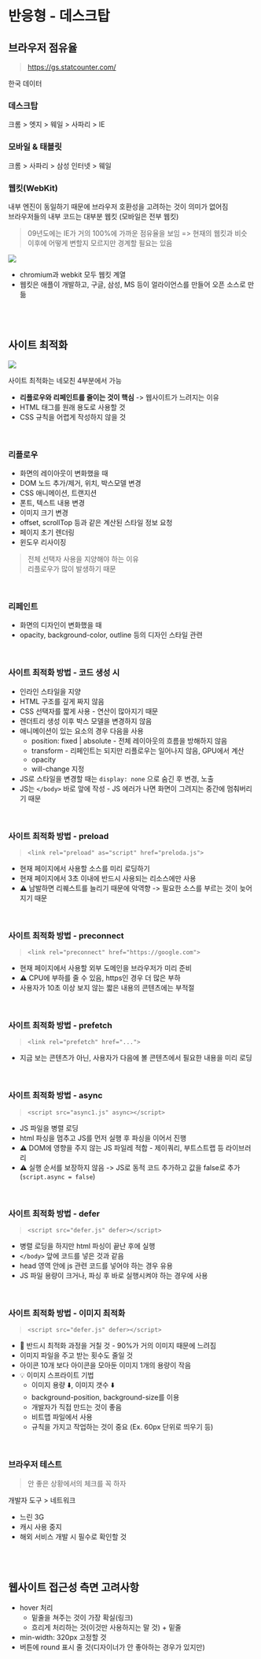 # 반응형 - 데스크탑

## 브라우저 점유율 

> https://gs.statcounter.com/

한국 데이터

### 데스크탑 

크롬 > 엣지 > 웨일 > 사파리 > IE 

### 모바일 & 태블릿

크롬 > 사파리 > 삼성 인터넷 > 웨일 

### 웹킷(WebKit)

내부 엔진이 동일하기 때문에 브라우저 호환성을 고려하는 것이 의미가 없어짐  
브라우저들의 내부 코드는 대부분 웹킷 (모바일은 전부 웹킷) 

> 09년도에는 IE가 거의 100%에 가까운 점유율을 보임 => 현재의 웹킷과 비슷   
> 이후에 어떻게 변할지 모르지만 경계할 필요는 있음 

![](../Images/브라우저_엔진.png)

* chromium과 webkit 모두 웹킷 계열 
* 웹킷은 애플이 개발하고, 구글, 삼성, MS 등이 얼라이언스를 만들어 오픈 소스로 만듦

<br><br>

## 사이트 최적화

![](../Images/브라우저렌더링_최적화.png)

사이트 최적화는 네모친 4부분에서 가능  

* **리플로우와 리페인트를 줄이는 것이 핵심** -> 웹사이트가 느려지는 이유 
* HTML 태그를 원래 용도로 사용할 것
* CSS 규칙을 어렵게 작성하지 않을 것

<br>

### 리플로우

* 화면의 레이아웃이 변화했을 때
* DOM 노드 추가/제거, 위치, 박스모델 변경
* CSS 애니메이션, 트랜지션
* 폰트, 텍스트 내용 변경
* 이미지 크기 변경
* offset, scrollTop 등과 같은 계산된 스타일 정보 요청
* 페이지 초기 렌더링
* 윈도우 리사이징

> 전체 선택자 사용을 지양해야 하는 이유   
> 리플로우가 많이 발생하기 때문 

<br>

### 리페인트

* 화면의 디자인이 변화했을 때
* opacity, background-color, outline 등의 디자인 스타일 관련

<br>

### 사이트 최적화 방법 - 코드 생성 시 

* 인라인 스타일을 지양
* HTML 구조를 깊게 짜지 않음 
* CSS 선택자를 짧게 사용 - 연산이 많아지기 때문 
* 렌더트리 생성 이후 박스 모델을 변경하지 않음 
* 애니메이션이 있는 요소의 경우 다음을 사용 
  * position: fixed | absolute - 전체 레이아웃의 흐름을 방해하지 않음
  * transform - 리페인트는 되지만 리플로우는 일어나지 않음, GPU에서 계산 
  * opacity
  * will-change 지정
* JS로 스타일을 변경할 때는 `display: none` 으로 숨긴 후 변경, 노출
* JS는 `</body>` 바로 앞에 작성 - JS 에러가 나면 화면이 그려지는 중간에 멈춰버리기 때문

<br>

### 사이트 최적화 방법 - preload

> `<link rel="preload" as="script" href="preloda.js">`

* 현재 페이지에서 사용할 소스를 미리 로딩하기
* 현재 페이지에서 3초 이내에 반드시 사용되는 리소스에만 사용 
* ⚠️ 남발하면 리퀘스트를 늘리기 때문에 악역향 -> 필요한 소스를 부르는 것이 늦어지기 때문 

<br>

### 사이트 최적화 방법 - preconnect

> `<link rel="preconnect" href="https://google.com">`

* 현재 페이지에서 사용할 외부 도메인을 브라우저가 미리 준비
* ⚠️ CPU에 부하를 줄 수 있음, https인 경우 더 많은 부하
* 사용자가 10초 이상 보지 않는 짧은 내용의 콘텐츠에는 부적절

<br>

### 사이트 최적화 방법 - prefetch

> `<link rel="prefetch" href="...">`

* 지금 보는 콘텐츠가 아닌, 사용자가 다음에 볼 콘텐츠에서 필요한 내용을 미리 로딩

<br>

### 사이트 최적화 방법 - async

> `<script src="async1.js" async></script>`

* JS 파일을 병렬 로딩
* html 파싱을 멈추고 JS를 먼저 실행 후 파싱을 이어서 진행 
* ⚠️ DOM에 영향을 주지 않는 JS 파일레 적합 - 제이쿼리, 부트스트랩 등 라이브러리
* ⚠️ 실행 순서를 보장하지 않음 -> JS로 동적 코드 추가하고 값을 false로 추가 (`script.async = false`) 

<br>

### 사이트 최적화 방법 - defer

> `<script src="defer.js" defer></script>`

* 병렬 로딩을 하지만 html 파싱이 끝난 후에 실행
* `</body>` 앞에 코드를 넣은 것과 같음 
* head 영역 안에 js 관련 코드를 넣어야 하는 경우 유용 
* JS 파일 용량이 크거나, 파싱 후 바로 실행시켜야 하는 경우에 사용

<br>

### 사이트 최적화 방법 - 이미지 최적화

> `<script src="defer.js" defer></script>`

* 🚨 반드시 최적화 과정을 거칠 것 - 90%가 거의 이미지 때문에 느려짐
* 이미지 파일을 주고 받는 횟수도 줄일 것
* 아이콘 10개 보다 아이콘을 모아둔 이미지 1개의 용량이 작음
* 💡 이미지 스프라이트 기법 
  * 이미지 용량 ⬇️, 이미지 갯수 ⬇️ ️
  * background-position, background-size를 이용
  * 개발자가 직접 만드는 것이 좋음
  * 비트맵 파일에서 사용
  * 규칙을 가지고 작업하는 것이 중요 (Ex. 60px 단위로 띄우기 등)

<br>

### 브라우저 테스트

> 안 좋은 상황에서의 체크를 꼭 하자 

개발자 도구 > 네트워크

* 느린 3G
* 캐시 사용 중지
* 해외 서비스 개발 시 필수로 확인할 것

<br><br>

## 웹사이트 접근성 측면 고려사항

* hover 처리
  * 밑줄을 쳐주는 것이 가장 확실(링크)
  * 흐리게 처리하는 것(이것만 사용하지는 말 것) + 밑줄
* min-width: 320px 고정할 것
* 버튼에 round 표시 줄 것(디자이너가 안 좋아하는 경우가 있지만)
